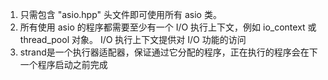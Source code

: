 1. 只需包含 "asio.hpp" 头文件即可使用所有 asio 类。
2. 所有使用 asio 的程序都需要至少有一个 I/O 执行上下文，例如 io_context 或 thread_pool 对象。 I/O 执行上下文提供对 I/O 功能的访问
3. strand是一个执行器适配器，保证通过它分配的程序，正在执行的程序会在下一个程序启动之前完成

